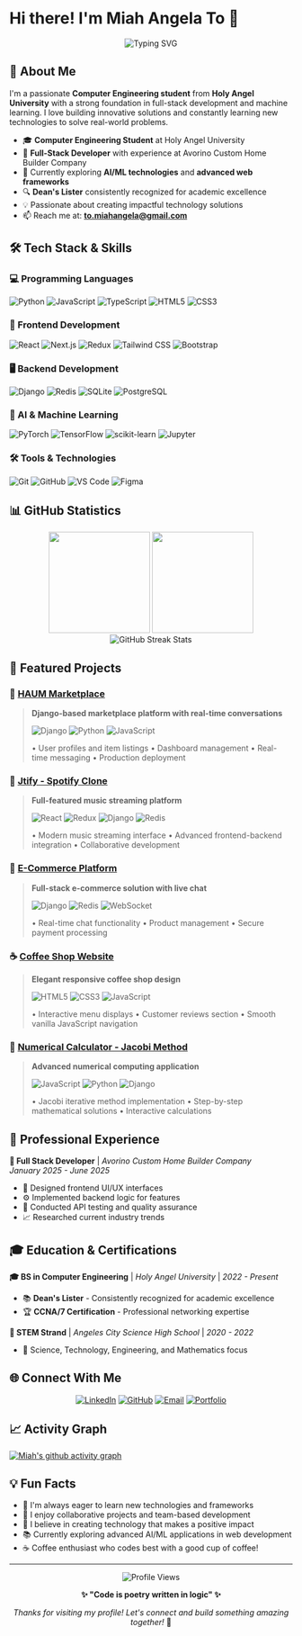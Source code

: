 # Hi there! I'm Miah Angela To 👋

<div align="center">
  <img src="https://readme-typing-svg.herokuapp.com?font=Fira+Code&pause=1000&color=E59AA6&center=true&vCenter=true&width=435&lines=Computer+Engineering+Student;Full-Stack+Developer;Machine+Learning+Enthusiast;Django+%26+React+Developer" alt="Typing SVG" />
</div>

## 🚀 About Me

I'm a passionate **Computer Engineering student** from **Holy Angel University** with a strong foundation in full-stack development and machine learning. I love building innovative solutions and constantly learning new technologies to solve real-world problems.

- 🎓 **Computer Engineering Student** at Holy Angel University
- 💼 **Full-Stack Developer** with experience at Avorino Custom Home Builder Company
- 🌱 Currently exploring **AI/ML technologies** and **advanced web frameworks**
- 🔍 **Dean's Lister** consistently recognized for academic excellence
- 💡 Passionate about creating impactful technology solutions
- 📫 Reach me at: **to.miahangela@gmail.com**

## 🛠️ Tech Stack & Skills

### 💻 Programming Languages
![Python](https://img.shields.io/badge/-Python-3776AB?style=flat-square&logo=python&logoColor=white)
![JavaScript](https://img.shields.io/badge/-JavaScript-F7DF1E?style=flat-square&logo=javascript&logoColor=black)
![TypeScript](https://img.shields.io/badge/-TypeScript-3178C6?style=flat-square&logo=typescript&logoColor=white)
![HTML5](https://img.shields.io/badge/-HTML5-E34F26?style=flat-square&logo=html5&logoColor=white)
![CSS3](https://img.shields.io/badge/-CSS3-1572B6?style=flat-square&logo=css3&logoColor=white)

### 🎯 Frontend Development
![React](https://img.shields.io/badge/-React-61DAFB?style=flat-square&logo=react&logoColor=black)
![Next.js](https://img.shields.io/badge/-Next.js-000000?style=flat-square&logo=nextdotjs&logoColor=white)
![Redux](https://img.shields.io/badge/-Redux-764ABC?style=flat-square&logo=redux&logoColor=white)
![Tailwind CSS](https://img.shields.io/badge/-Tailwind_CSS-38B2AC?style=flat-square&logo=tailwind-css&logoColor=white)
![Bootstrap](https://img.shields.io/badge/-Bootstrap-7952B3?style=flat-square&logo=bootstrap&logoColor=white)

### 🖥️ Backend Development
![Django](https://img.shields.io/badge/-Django-092E20?style=flat-square&logo=django&logoColor=white)
![Redis](https://img.shields.io/badge/-Redis-DC382D?style=flat-square&logo=redis&logoColor=white)
![SQLite](https://img.shields.io/badge/-SQLite-003B57?style=flat-square&logo=sqlite&logoColor=white)
![PostgreSQL](https://img.shields.io/badge/-PostgreSQL-336791?style=flat-square&logo=postgresql&logoColor=white)

### 🤖 AI & Machine Learning
![PyTorch](https://img.shields.io/badge/-PyTorch-EE4C2C?style=flat-square&logo=pytorch&logoColor=white)
![TensorFlow](https://img.shields.io/badge/-TensorFlow-FF6F00?style=flat-square&logo=tensorflow&logoColor=white)
![scikit-learn](https://img.shields.io/badge/-scikit--learn-F7931E?style=flat-square&logo=scikit-learn&logoColor=white)
![Jupyter](https://img.shields.io/badge/-Jupyter-F37626?style=flat-square&logo=jupyter&logoColor=white)

### 🛠️ Tools & Technologies
![Git](https://img.shields.io/badge/-Git-F05032?style=flat-square&logo=git&logoColor=white)
![GitHub](https://img.shields.io/badge/-GitHub-181717?style=flat-square&logo=github&logoColor=white)
![VS Code](https://img.shields.io/badge/-VS_Code-007ACC?style=flat-square&logo=visual-studio-code&logoColor=white)
![Figma](https://img.shields.io/badge/-Figma-F24E1E?style=flat-square&logo=figma&logoColor=white)

## 📊 GitHub Statistics

<div align="center">
  <img height="180em" src="https://github-readme-stats.vercel.app/api?username=miahangelato&show_icons=true&theme=rose_pine&bg_color=00000000&title_color=E59AA6&text_color=313A42&icon_color=E59AA6&border_color=E59AA6&include_all_commits=true&count_private=true"/>
  <img height="180em" src="https://github-readme-stats.vercel.app/api/top-langs/?username=miahangelato&layout=compact&langs_count=7&theme=rose_pine&bg_color=00000000&title_color=E59AA6&text_color=313A42&border_color=E59AA6"/>
</div>

<div align="center">
  <img src="https://github-readme-streak-stats.herokuapp.com/?user=miahangelato&theme=rose-pine&background=00000000&border=E59AA6&stroke=E59AA6&ring=E59AA6&fire=E59AA6&currStreakNum=313A42&sideNums=313A42&currStreakLabel=E59AA6&sideLabels=E59AA6&dates=313A42" alt="GitHub Streak Stats" />
</div>

## 🚀 Featured Projects

### 🏪 [HAUM Marketplace](https://github.com/miahangelato/HAUM)
> **Django-based marketplace platform with real-time conversations**
> 
> ![Django](https://img.shields.io/badge/-Django-092E20?style=flat-square&logo=django&logoColor=white)
> ![Python](https://img.shields.io/badge/-Python-3776AB?style=flat-square&logo=python&logoColor=white)
> ![JavaScript](https://img.shields.io/badge/-JavaScript-F7DF1E?style=flat-square&logo=javascript&logoColor=black)
> 
> • User profiles and item listings • Dashboard management • Real-time messaging • Production deployment

### 🎵 [Jtify - Spotify Clone](https://github.com/JermainePasion/Jtify)
> **Full-featured music streaming platform**
> 
> ![React](https://img.shields.io/badge/-React-61DAFB?style=flat-square&logo=react&logoColor=black)
> ![Redux](https://img.shields.io/badge/-Redux-764ABC?style=flat-square&logo=redux&logoColor=white)
> ![Django](https://img.shields.io/badge/-Django-092E20?style=flat-square&logo=django&logoColor=white)
> ![Redis](https://img.shields.io/badge/-Redis-DC382D?style=flat-square&logo=redis&logoColor=white)
> 
> • Modern music streaming interface • Advanced frontend-backend integration • Collaborative development

### 🛒 [E-Commerce Platform](https://github.com/miahangelato/SOFTDEV-FINAL)
> **Full-stack e-commerce solution with live chat**
> 
> ![Django](https://img.shields.io/badge/-Django-092E20?style=flat-square&logo=django&logoColor=white)
> ![Redis](https://img.shields.io/badge/-Redis-DC382D?style=flat-square&logo=redis&logoColor=white)
> ![WebSocket](https://img.shields.io/badge/-WebSocket-010101?style=flat-square&logo=socket.io&logoColor=white)
> 
> • Real-time chat functionality • Product management • Secure payment processing

### ☕ [Coffee Shop Website](https://github.com/miahangelato/COFFEE-SHOP)
> **Elegant responsive coffee shop design**
> 
> ![HTML5](https://img.shields.io/badge/-HTML5-E34F26?style=flat-square&logo=html5&logoColor=white)
> ![CSS3](https://img.shields.io/badge/-CSS3-1572B6?style=flat-square&logo=css3&logoColor=white)
> ![JavaScript](https://img.shields.io/badge/-JavaScript-F7DF1E?style=flat-square&logo=javascript&logoColor=black)
> 
> • Interactive menu displays • Customer reviews section • Smooth vanilla JavaScript navigation

### 🔢 [Numerical Calculator - Jacobi Method](https://github.com/miahangelato/NUMERICAL)
> **Advanced numerical computing application**
> 
> ![JavaScript](https://img.shields.io/badge/-JavaScript-F7DF1E?style=flat-square&logo=javascript&logoColor=black)
> ![Python](https://img.shields.io/badge/-Python-3776AB?style=flat-square&logo=python&logoColor=white)
> ![Django](https://img.shields.io/badge/-Django-092E20?style=flat-square&logo=django&logoColor=white)
> 
> • Jacobi iterative method implementation • Step-by-step mathematical solutions • Interactive calculations

## 🎯 Professional Experience

**💼 Full Stack Developer** | *Avorino Custom Home Builder Company*  
*January 2025 - June 2025*
- 🎨 Designed frontend UI/UX interfaces
- ⚙️ Implemented backend logic for features
- 🧪 Conducted API testing and quality assurance
- 📈 Researched current industry trends

## 🎓 Education & Certifications

**🎓 BS in Computer Engineering** | *Holy Angel University* | *2022 - Present*
- 📚 **Dean's Lister** - Consistently recognized for academic excellence
- 🏆 **CCNA/7 Certification** - Professional networking expertise

**📜 STEM Strand** | *Angeles City Science High School* | *2020 - 2022*
- 🔬 Science, Technology, Engineering, and Mathematics focus

## 🌐 Connect With Me

<div align="center">

[![LinkedIn](https://img.shields.io/badge/-LinkedIn-E59AA6?style=for-the-badge&logo=linkedin&logoColor=white)](https://www.linkedin.com/in/miah-angela-to/)
[![GitHub](https://img.shields.io/badge/-GitHub-313A42?style=for-the-badge&logo=github&logoColor=white)](https://github.com/miahangelato)
[![Email](https://img.shields.io/badge/-Email-E59AA6?style=for-the-badge&logo=gmail&logoColor=white)](mailto:to.miahangela@gmail.com)
[![Portfolio](https://img.shields.io/badge/-Portfolio-313A42?style=for-the-badge&logo=react&logoColor=white)](https://miahangelato.github.io/portfolio/)

</div>

## 📈 Activity Graph

[![Miah's github activity graph](https://github-readme-activity-graph.vercel.app/graph?username=miahangelato&bg_color=00000000&color=313A42&line=E59AA6&point=E59AA6&title_color=E59AA6&area=true&area_color=E59AA6)](https://github.com/miahangelato)

## 💡 Fun Facts

- 🎯 I'm always eager to learn new technologies and frameworks
- 🤝 I enjoy collaborative projects and team-based development
- 🌟 I believe in creating technology that makes a positive impact
- 📚 Currently exploring advanced AI/ML applications in web development
- ☕ Coffee enthusiast who codes best with a good cup of coffee!

---

<div align="center">
  <img src="https://komarev.com/ghpvc/?username=miahangelato&label=Profile%20views&color=E59AA6&style=flat" alt="Profile Views" />
  
  **✨ "Code is poetry written in logic" ✨**
  
  *Thanks for visiting my profile! Let's connect and build something amazing together!* 🚀
</div>
